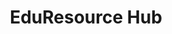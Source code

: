 ---
layout: page
title: EduResource Hub
description: EduResourceHub is an NLP-powered platform that recommends NPTEL courses and online resources by matching uploaded syllabi with the most relevant educational content using vector similarity.
img: assets/img/eduhub.png
importance: 1
github: https://github.com/Khan-Ramsha/EduResourceHub
redirect: https://github.com/Khan-Ramsha/EduResourceHub
---